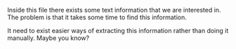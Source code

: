 Inside this file there exists some text information that we are interested in.
The problem is that it takes some time to find this information.

It need to exist easier ways of extracting this information rather than doing it manually. Maybe you know?